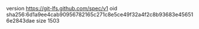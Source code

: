 version https://git-lfs.github.com/spec/v1
oid sha256:6d1a9ee4cab90956782165c271c8e5ce49f32a4f2c8b93683e456516e2843dae
size 1503
